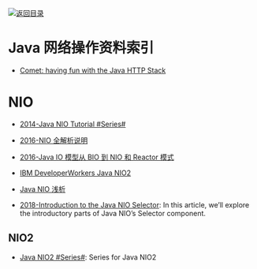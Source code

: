 [![返回目录](https://user-images.githubusercontent.com/5803001/38079637-ff0abcf0-3371-11e8-9b76-ad651620afc7.jpg)](https://github.com/wx-chevalier/Awesome-Lists)

# Java 网络操作资料索引

- [Comet: having fun with the Java HTTP Stack](http://6me.us/AB7)

# NIO

- [2014-Java NIO Tutorial #Series#](http://tutorials.jenkov.com/java-nio/index.html)

- [2016-NIO 全解析说明](http://zoeminghong.github.io/2016/06/12/nio20160612/)

- [2016-Java IO 模型从 BIO 到 NIO 和 Reactor 模式](http://www.jasongj.com/java/nio_reactor/)

- [IBM DeveloperWorkers Java NIO2](https://www.ibm.com/developerworks/cn/java/j-nio2-1/)

- [Java NIO 浅析](https://zhuanlan.zhihu.com/p/23488863)

- [2018-Introduction to the Java NIO Selector](http://www.baeldung.com/java-nio-selector): In this article, we’ll explore the introductory parts of Java NIO’s Selector component.

## NIO2

- [Java NIO2 #Series#](https://www.baeldung.com/?s=NIO2): Series for Java NIO2
